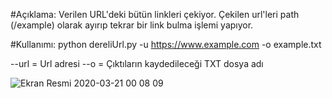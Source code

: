 #Açıklama: 
Verilen URL'deki bütün linkleri çekiyor. Çekilen url'leri path (/example) olarak ayırıp tekrar bir link bulma işlemi yapıyor.

#Kullanımı: 
python dereliUrl.py -u https://www.example.com -o example.txt

--url = Url adresi 
--o   = Çıktıların kaydedileceği TXT dosya adı

![Ekran Resmi 2020-03-21 00 08 09](https://user-images.githubusercontent.com/25556230/77206897-23ef8980-6b09-11ea-8830-916a6d677f98.png)
